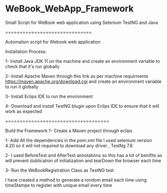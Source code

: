 # WeBook_WebApp_Framework
Small Script for WeBook web application using Selenium TestNG and Java  

==============================


Automation script for Webook web application

Installation Process: 

1- Install Java JDK 11 on the machine and create an environment variable to check that it's run globally

2- Install Apache Maven through this link as per machine requirments https://maven.apache.org/download.cgi and create an environment variable to run it globally

3- Install Eclips IDE to run the environment 

4- Download and install TestNG blugin upon Eclips IDE to ensure that it will work as expected

====================================

Build the Framework 1- Create a Maven project through eclips 

1- Add All the dependencies in the pom.xml file I used selenium version 4.20 so it will not required to download any driver , TestNg 7.8 

2- I used BeforeTest and AfterTest annotations so this has a lot of benifits as will prevent dublication of initialization and tearDown the browser each time 

3- Run the WeBookRegistration Class as TestNG test

I have created a method to generate a rondom email each time using timeStampe to register with unique email every time
